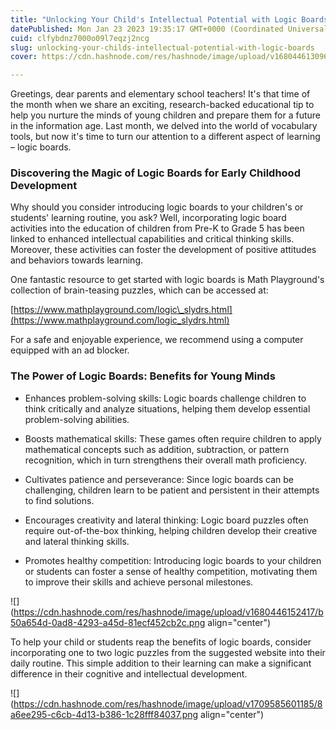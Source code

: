 ```yaml
---
title: "Unlocking Your Child's Intellectual Potential with Logic Boards"
datePublished: Mon Jan 23 2023 19:35:17 GMT+0000 (Coordinated Universal Time)
cuid: clfybdnz7000o09l7eqzj2ncg
slug: unlocking-your-childs-intellectual-potential-with-logic-boards
cover: https://cdn.hashnode.com/res/hashnode/image/upload/v1680446130969/aba6a109-f340-4d73-8692-481ac6eac01b.png

---
```


Greetings, dear parents and elementary school teachers! It's that time of the month when we share an exciting, research-backed educational tip to help you nurture the minds of young children and prepare them for a future in the information age. Last month, we delved into the world of vocabulary tools, but now it's time to turn our attention to a different aspect of learning – logic boards.

### Discovering the Magic of Logic Boards for Early Childhood Development

Why should you consider introducing logic boards to your children's or students' learning routine, you ask? Well, incorporating logic board activities into the education of children from Pre-K to Grade 5 has been linked to enhanced intellectual capabilities and critical thinking skills. Moreover, these activities can foster the development of positive attitudes and behaviors towards learning.

One fantastic resource to get started with logic boards is Math Playground's collection of brain-teasing puzzles, which can be accessed at:

[https://www.mathplayground.com/logic\_slydrs.html](https://www.mathplayground.com/logic_slydrs.html)

For a safe and enjoyable experience, we recommend using a computer equipped with an ad blocker.

### The Power of Logic Boards: Benefits for Young Minds

* Enhances problem-solving skills: Logic boards challenge children to think critically and analyze situations, helping them develop essential problem-solving abilities.
    
* Boosts mathematical skills: These games often require children to apply mathematical concepts such as addition, subtraction, or pattern recognition, which in turn strengthens their overall math proficiency.
    
* Cultivates patience and perseverance: Since logic boards can be challenging, children learn to be patient and persistent in their attempts to find solutions.
    
* Encourages creativity and lateral thinking: Logic board puzzles often require out-of-the-box thinking, helping children develop their creative and lateral thinking skills.
    
* Promotes healthy competition: Introducing logic boards to your children or students can foster a sense of healthy competition, motivating them to improve their skills and achieve personal milestones.
    

![](https://cdn.hashnode.com/res/hashnode/image/upload/v1680446152417/b50a654d-0ad8-4293-a45d-81ecf452cb2c.png align="center")

To help your child or students reap the benefits of logic boards, consider incorporating one to two logic puzzles from the suggested website into their daily routine. This simple addition to their learning can make a significant difference in their cognitive and intellectual development.

![](https://cdn.hashnode.com/res/hashnode/image/upload/v1709585601185/8a6ee295-c6cb-4d13-b386-1c28fff84037.png align="center")